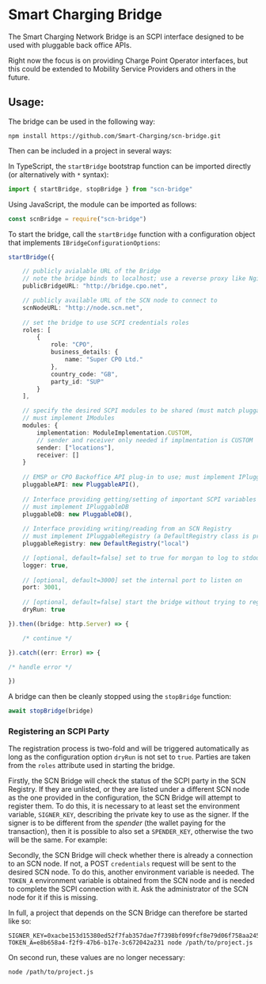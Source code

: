 # Smart Charging Bridge

The Smart Charging Network Bridge is an SCPI interface designed to be used with pluggable back office APIs.

Right now the focus is on providing Charge Point Operator interfaces, but this could be extended to Mobility Service Providers and others in the future.

## Usage:

The bridge can be used in the following way:

```
npm install https://github.com/Smart-Charging/scn-bridge.git
```

Then can be included in a project in several ways:

In TypeScript, the `startBridge` bootstrap function can be imported directly (or alternatively with `*` syntax):

```ts
import { startBridge, stopBridge } from "scn-bridge"
```

Using JavaScript, the module can be imported as follows:

```js
const scnBridge = require("scn-bridge")
```

To start the bridge, call the `startBridge` function with a configuration object that implements `IBridgeConfigurationOptions`:

```ts
startBridge({

    // publicly avialable URL of the Bridge 
    // note the bridge binds to localhost; use a reverse proxy like Nginx with SSL
    publicBridgeURL: "http://bridge.cpo.net",

    // publicly available URL of the SCN node to connect to                               
    scnNodeURL: "http://node.scn.net",          
    
    // set the bridge to use SCPI credentials roles
    roles: [                                  
        {
            role: "CPO",
            business_details: {
                name: "Super CPO Ltd."
            },
            country_code: "GB",
            party_id: "SUP"
        }
    ],

    // specify the desired SCPI modules to be shared (must match pluggableAPI below)
    // must implement IModules
    modules: {
        implementation: ModuleImplementation.CUSTOM,
        // sender and receiver only needed if implmentation is CUSTOM
        sender: ["locations"],
        receiver: []
    }
    
    // EMSP or CPO Backoffice API plug-in to use; must implement IPluggableAPI
    pluggableAPI: new PluggableAPI(),          
    
    // Interface providing getting/setting of important SCPI variables (token auth, endpoints, etc.)
    // must implement IPluggableDB
    pluggableDB: new PluggableDB(),
    
    // Interface providing writing/reading from an SCN Registry
    // must implement IPluggableRegistry (a DefaultRegistry class is provided in this case)
    pluggableRegistry: new DefaultRegistry("local")      

    // [optional, default=false] set to true for morgan to log to stdout
    logger: true,        
    
    // [optional, default=3000] set the internal port to listen on
    port: 3001,      
    
    // [optional, default=false] start the bridge without trying to register
    dryRun: true

}).then((bridge: http.Server) => {

    /* continue */

}).catch((err: Error) => {

/* handle error */

})
```

A bridge can then be cleanly stopped using the `stopBridge` function:

```ts
await stopBridge(bridge)
```

### Registering an SCPI Party

The registration process is two-fold and will be triggered automatically as long as the configuration option
`dryRun` is not set to `true`. Parties are taken from the `roles` attribute used in starting the bridge. 

Firstly, the SCN Bridge will check the status of the SCPI party in the SCN Registry. If they are unlisted, or 
they are listed under a different SCN node as the one provided in the configuration, the SCN Bridge will
attempt to register them. To do this, it is necessary to at least set the environment variable, `SIGNER_KEY`, 
describing the private key to use as the signer. If the signer is to be different from the _spender_ (the 
wallet paying for the transaction), then it is possible to also set a `SPENDER_KEY`, otherwise the two will 
be the same. For example:

Secondly, the SCN Bridge will check whether there is already a connection to an SCN node. If not, a POST
`credentials` request will be sent to the desired SCN node. To do this, another environment variable is
needed. The `TOKEN_A` environment variable is obtained from the SCN node and is needed to complete the
SCPI connection with it. Ask the administrator of the SCN node for it if this is missing.

In full, a project that depends on the SCN Bridge can therefore be started like so:

```
SIGNER_KEY=0xacbe153d15380ed52f7fab357dae7f7398bf099fcf8e79d06f758aa245b5ea64 TOKEN_A=e8b658a4-f2f9-47b6-b17e-3c672042a231 node /path/to/project.js
```

On second run, these values are no longer necessary:

```
node /path/to/project.js
```
